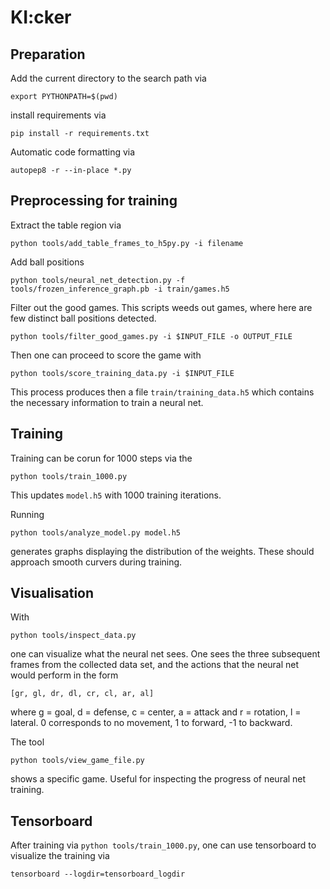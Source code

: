 # KI:cker
## Preparation

Add the current directory to the search path via
```
export PYTHONPATH=$(pwd)
``` 
install requirements via
```
pip install -r requirements.txt
```
Automatic code formatting via
```
autopep8 -r --in-place *.py
```

## Preprocessing for training

Extract the table region via
```
python tools/add_table_frames_to_h5py.py -i filename
```
Add ball positions
```
python tools/neural_net_detection.py -f tools/frozen_inference_graph.pb -i train/games.h5
```
Filter out the good games. This scripts weeds out games, where here are few distinct ball positions detected.
```
python tools/filter_good_games.py -i $INPUT_FILE -o OUTPUT_FILE
```
Then one can proceed to score the game with
```
python tools/score_training_data.py -i $INPUT_FILE
```
This process produces then a file `train/training_data.h5` which contains the necessary information to train a neural net.

## Training

Training can be  corun for 1000 steps via the
```
python tools/train_1000.py
```
This updates `model.h5` with 1000 training iterations.

Running
```
python tools/analyze_model.py model.h5
```
generates graphs displaying the distribution of the weights. These should approach smooth curvers during training.

## Visualisation
With
```
python tools/inspect_data.py
```
one can visualize what the neural net sees. One sees the three subsequent frames from the collected data set, and the actions that the neural net would perform in the form
```
[gr, gl, dr, dl, cr, cl, ar, al]
```
where g = goal, d = defense, c = center, a = attack and r = rotation, l = lateral. 0 corresponds to no movement, 1 to forward, -1 to backward.

The tool
```
python tools/view_game_file.py
```
shows a specific game. Useful for inspecting the progress of neural net training.

## Tensorboard
After training via `python tools/train_1000.py`, one can use tensorboard to visualize
the training via
```
tensorboard --logdir=tensorboard_logdir
```